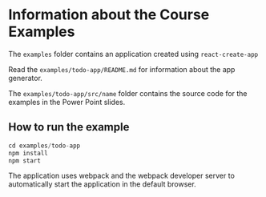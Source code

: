 
# Information about the Course Examples

The `examples` folder contains an application created using `react-create-app`

Read the `examples/todo-app/README.md` for information about the app generator.

The `examples/todo-app/src/name` folder contains the source code for the examples in the
Power Point slides.

## How to run the example

```javascript
cd examples/todo-app
npm install
npm start
```

The application uses webpack and the webpack developer server to automatically
start the application in the default browser.

